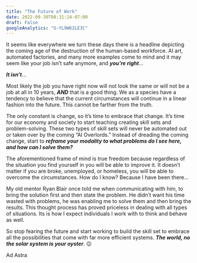 ```yaml
---
title: "The Future of Work"
date: 2022-09-30T08:31:24-07:00
draft: False
googleAnalytics: "G-YL9W62LE3C"
---
```



It seems like everywhere we turn these days there is a headline depicting the coming age of the destruction of the human-based workforce. AI art, automated factories, and many more examples come to mind and it may seem like your job isn’t safe anymore, and ***you’re right***…

***It isn’t***…

Most likely the job you have right now will not look the same or will not be a job at all in 10 years, ***AND*** that is a good thing. We as a species have a tendency to believe that the current circumstances will continue in a linear fashion into the future. This cannot be farther from the truth.

The only constant is change, so it’s time to embrace that change. It’s time for our economy and society to start teaching creating skill sets and problem-solving. These two types of skill sets will never be automated out or taken over by the coming “AI Overlords.” Instead of dreading the coming change, start to ***reframe your modality to what problems do I see here, and how can I solve them?***

The aforementioned frame of mind is true freedom because regardless of the situation you find yourself in you will be able to improve it. It doesn’t matter if you are broke, unemployed, or homeless, you will be able to overcome the circumstances. How do I know? Because I have been there… 

My old mentor Ryan Blair once told me when communicating with him, to bring the solution first and then state the problem. He didn’t want his time wasted with problems, he was enabling me to solve them and then bring the results. This thought process has proved priceless in dealing with all types of situations. Its is how I expect individuals I work with to think and behave as well. 

So stop fearing the future and start working to build the skill set to embrace all the possibilities that come with far more efficient systems. ***The world, no the solar system is your oyster***. 😉

Ad Astra




